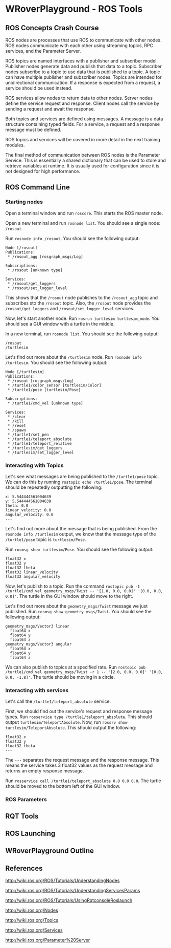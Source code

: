 # WRoverPlayground - ROS Tools

## ROS Concepts Crash Course

ROS nodes are processes that use ROS to communicate with other nodes.
ROS nodes communicate with each other using streaming topics, RPC services, and the Parameter Server.

ROS topics are named interfaces with a publisher and subscriber model.
Publisher nodes generate data and publish that data to a topic.
Subscriber nodes subscribe to a topic to use data that is published to a topic.
A topic can have multiple publisher and subscriber nodes.
Topics are intended for unidirectional communication.
If a response is expected from a request, a service should be used instead.

ROS services allow nodes to return data to other nodes.
Server nodes define the service request and response.
Client nodes call the service by sending a request and await the response.

Both topics and services are defined using messages.
A message is a data structure containing typed fields.
For a service, a request and a response message must be defined.

ROS topics and services will be covered in more detail in the next training modules.

The final method of communication between ROS nodes is the Parameter Service.
This is essentially a shared dictionary that can be used to store and retrieve variables at runtime.
It is usually used for configuration since it is not designed for high performance.

## ROS Command Line

### Starting nodes

Open a terminal window and run `roscore`.
This starts the ROS master node.

Open a new terminal and run `rosnode list`.
You should see a single node: `/rosout`.

Run `rosnode info /rosout`.
You should see the following output: 
```
Node [/rosout]
Publications: 
 * /rosout_agg [rosgraph_msgs/Log]

Subscriptions: 
 * /rosout [unknown type]

Services: 
 * /rosout/get_loggers
 * /rosout/set_logger_level
```
This shows that the `/rosout` node publishes to the `/rosout_agg` topic and subscribes sto the `/rosout` topic.
Also, the `/rosout` node provides the `/rosout/get_loggers` and `/rosout/set_logger_level` services.

Now, let's start another node.
Run `rosrun turtlesim turtlesim_node`.
You should see a GUI window with a turtle in the middle.

In a new terminal, run `rosnode list`.
You should see the following output: 
```
/rosout
/turtlesim
```

Let's find out more about the `/turtlesim` node.
Run `rosnode info /turtlesim`.
You should see the following output:
```
Node [/turtlesim]
Publications: 
 * /rosout [rosgraph_msgs/Log]
 * /turtle1/color_sensor [turtlesim/Color]
 * /turtle1/pose [turtlesim/Pose]

Subscriptions: 
 * /turtle1/cmd_vel [unknown type]

Services: 
 * /clear
 * /kill
 * /reset
 * /spawn
 * /turtle1/set_pen
 * /turtle1/teleport_absolute
 * /turtle1/teleport_relative
 * /turtlesim/get_loggers
 * /turtlesim/set_logger_level
```

### Interacting with Topics

Let's see what messages are being published to the `/turtle1/pose` topic.
We can do this by running `rostopic echo /turtle1/pose`.
The terminal should be repeatedly outputting the following:
```
x: 5.544444561004639
y: 5.544444561004639
theta: 0.0
linear_velocity: 0.0
angular_velocity: 0.0
---
```

Let's find out more about the message that is being published.
From the `rosnode info /turtlesim` output, we know that the message type of the `/turtle1/pose` topic is `turtlesim/Pose`.

Run `rosmsg show turtlesim/Pose`.
You should see the following output:
```
float32 x
float32 y
float32 theta
float32 linear_velocity
float32 angular_velocity
```

Now, let's publish to a topic.
Run the command `rostopic pub -1 /turtle1/cmd_vel geometry_msgs/Twist -- '[1.0, 0.0, 0.0]' '[0.0, 0.0, 0.0]'`.
The turtle in the GUI window should move to the right.

Let's find out more about the `geometry_msgs/Twist` message we just published.
Run `rosmsg show geometry_msgs/Twist`.
You should see the following output:
```
geometry_msgs/Vector3 linear
  float64 x
  float64 y
  float64 z
geometry_msgs/Vector3 angular
  float64 x
  float64 y
  float64 z
```

We can also publish to topics at a specified rate.
Run `rostopic pub /turtle1/cmd_vel geometry_msgs/Twist -r 1 -- '[2.0, 0.0, 0.0]' '[0.0, 0.0, -1.8]'`.
The turtle should be moving in a circle.

### Interacting with services

Let's call the `/turtle1/teleport_absolute` service.

First, we should find out the service's request and response message types.
Run `rosservice type /turtle1/teleport_absolute`.
This should output `turtlesim/TeleportAbsolute`.
Now, run `rossrv show turtlesim/TeleportAbsolute`.
This should output the following:
```
float32 x
float32 y
float32 theta
---
```
The `---` separates the request message and the response message.
This means the service takes 3 float32 values as the request message and returns an empty response message.

Run `rosservice call /turtle1/teleport_absolute 0.0 0.0 0.0`.
The turtle should be moved to the bottom left of the GUI window.

### ROS Parameters

## RQT Tools

## ROS Launching

## WRoverPlayground Outline

## References

http://wiki.ros.org/ROS/Tutorials/UnderstandingNodes

http://wiki.ros.org/ROS/Tutorials/UnderstandingServicesParams

http://wiki.ros.org/ROS/Tutorials/UsingRqtconsoleRoslaunch

http://wiki.ros.org/Nodes

http://wiki.ros.org/Topics

http://wiki.ros.org/Services

http://wiki.ros.org/Parameter%20Server
